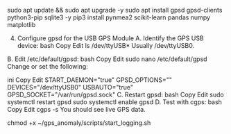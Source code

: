 sudo apt update && sudo apt upgrade -y
sudo apt install gpsd gpsd-clients python3-pip sqlite3 -y
pip3 install pynmea2 scikit-learn pandas numpy matplotlib

 4. Configure gpsd for the USB GPS Module
A. Identify the GPS USB device:
bash
Copy
Edit
ls /dev/ttyUSB*
Usually /dev/ttyUSB0.

B. Edit /etc/default/gpsd:
bash
Copy
Edit
sudo nano /etc/default/gpsd
Change or set the following:

ini
Copy
Edit
START_DAEMON="true"
GPSD_OPTIONS=""
DEVICES="/dev/ttyUSB0"
USBAUTO="true"
GPSD_SOCKET="/var/run/gpsd.sock"
C. Restart gpsd:
bash
Copy
Edit
sudo systemctl restart gpsd
sudo systemctl enable gpsd
D. Test with cgps:
bash
Copy
Edit
cgps -s
You should see live GPS data.

chmod +x ~/gps_anomaly/scripts/start_logging.sh
